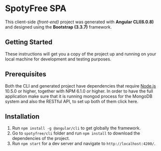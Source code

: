 # SpotyFree SPA

This client-side _(front-end)_ project was generated with **Angular CLI(6.0.8)** and designed using the **Bootstrap (3.3.7)** framework.

## Getting Started

These instructions will get you a copy of the project up and running on your local machine for development and testing purposes.

## Prerequisites

Both the CLI and generated project have dependencies that require [Node.js](https://nodejs.org/en/download/) 10.5.0 or higher, together with NPM 6.1.0 or higher. In order to have the full application make sure that it is running mongod process for the MongoDB system and also the RESTful API, to set up both of them click here.
 
## Installation
1. Run `npm install -g @angular/cli` to get globally the framework.
2. Go to `spotyfree/cli` folder and run `npm install` to download the dependencies of the project.
3. Run `npm start` for a dev server and navigate to `http://localhost:4200/`.
